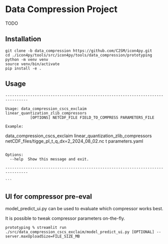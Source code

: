 # Data Compression Project

TODO

## Installation

```commandline
git clone -b data_compression https://github.com/C2SM/icon4py.git
cd ./icon4py/tools/src/icon4py/tools/data_compression/prototyping
python -m venv venv
source venv/bin/activate
pip install -e .
```

## Usage

```
--------------------------------------------------------------------------------

Usage: data_compression_cscs_exclaim linear_quantization_zlib_compressors
           [OPTIONS] NETCDF_FILE FIELD_TO_COMPRESS PARAMETERS_FILE

Example:
```

data_compression_cscs_exclaim linear_quantization_zlib_compressors netCDF_files/tigge_pl_t_q_dx=2_2024_08_02.nc t parameters.yaml

````

Options:
  --help  Show this message and exit.

--------------------------------------------------------------------------------

```
````

## UI for compressor pre-eval

model_predict_ui.py can be used to evaluate which compressor works best.

It is possible to tweak compressor parameters on-the-fly.

```
prototyping % streamlit run ./src/data_compression_cscs_exclaim/model_predict_ui.py [OPTIONAL] --server.maxUploadSize=FILE_SIZE_MB

```
